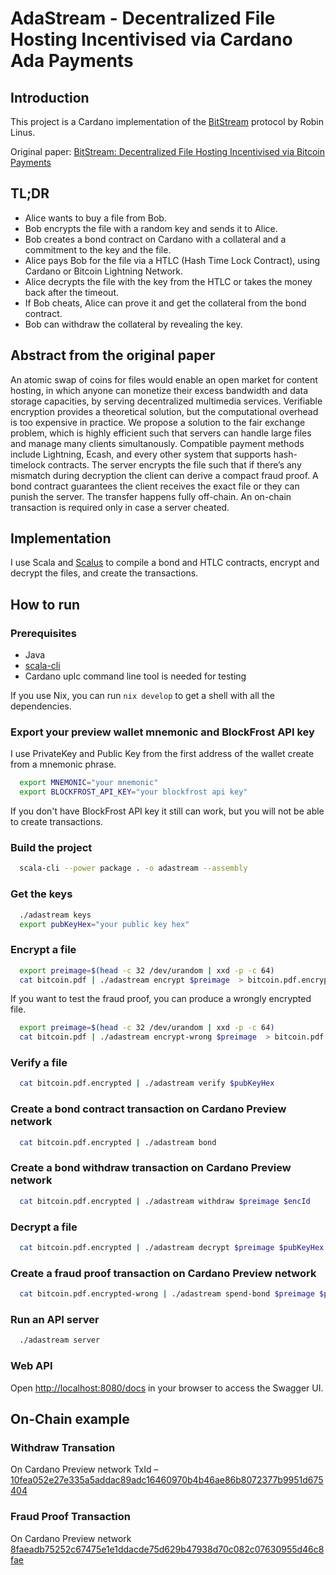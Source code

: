 # AdaStream - Decentralized File Hosting Incentivised via Cardano Ada Payments

## Introduction

This project is a Cardano implementation of the [BitStream](https://github.com/RobinLinus/BitStream) protocol by Robin Linus.

Original paper: [BitStream: Decentralized File Hosting Incentivised via Bitcoin Payments
](https://robinlinus.com/bitstream.pdf)

## TL;DR

- Alice wants to buy a file from Bob.
- Bob encrypts the file with a random key and sends it to Alice.
- Bob creates a bond contract on Cardano with a collateral and a commitment to the key and the file.
- Alice pays Bob for the file via a HTLC (Hash Time Lock Contract), using Cardano or Bitcoin Lightning Network.
- Alice decrypts the file with the key from the HTLC or takes the money back after the timeout.
- If Bob cheats, Alice can prove it and get the collateral from the bond contract.
- Bob can withdraw the collateral by revealing the key.

## Abstract from the original paper

An atomic swap of coins for files would enable an open market for content hosting, in which anyone can monetize their excess bandwidth and data storage capacities, by serving decentralized multimedia services.
Verifiable encryption provides a theoretical solution, but the computational overhead is too expensive in practice.
We propose a solution to the fair exchange problem, which is highly efficient such that servers can handle large files and manage many clients simultanously. Compatible payment methods include Lightning, Ecash, and every other system that supports hash-timelock contracts. The server encrypts the file such that if there’s any mismatch during decryption the client can derive a compact fraud proof. A bond contract guarantees the client receives the exact file or they can punish the server. The transfer happens fully off-chain. An on-chain transaction is required only in case a server cheated.

## Implementation

I use Scala and [Scalus](https://github.com/nau/scalus) to compile a bond and HTLC contracts, encrypt and decrypt the files, and create the transactions.

## How to run

### Prerequisites

- Java
- [scala-cli](https://scala-cli.virtuslab.org/install)
- Cardano uplc command line tool is needed for testing

If you use Nix, you can run `nix develop` to get a shell with all the dependencies.

### Export your preview wallet mnemonic and BlockFrost API key

I use PrivateKey and Public Key from the first address of the wallet create from a mnemonic phrase.

```bash
  export MNEMONIC="your mnemonic"
  export BLOCKFROST_API_KEY="your blockfrost api key"
```

If you don't have BlockFrost API key it still can work, but you will not be able to create transactions.

### Build the project

```bash
  scala-cli --power package . -o adastream --assembly
```

### Get the keys

```bash
  ./adastream keys
  export pubKeyHex="your public key hex"
```

### Encrypt a file

```bash
  export preimage=$(head -c 32 /dev/urandom | xxd -p -c 64)
  cat bitcoin.pdf | ./adastream encrypt $preimage  > bitcoin.pdf.encrypted
```

If you want to test the fraud proof, you can produce a wrongly encrypted file.

```bash
  export preimage=$(head -c 32 /dev/urandom | xxd -p -c 64)
  cat bitcoin.pdf | ./adastream encrypt-wrong $preimage  > bitcoin.pdf.encrypted-wrong
```

### Verify a file

```bash
  cat bitcoin.pdf.encrypted | ./adastream verify $pubKeyHex
```

### Create a bond contract transaction on Cardano Preview network

```bash
  cat bitcoin.pdf.encrypted | ./adastream bond
```

### Create a bond withdraw transaction on Cardano Preview network

```bash
  cat bitcoin.pdf.encrypted | ./adastream withdraw $preimage $encId
```

### Decrypt a file

```bash
  cat bitcoin.pdf.encrypted | ./adastream decrypt $preimage $pubKeyHex > bitcoin.decrypted.pdf
```

### Create a fraud proof transaction on Cardano Preview network

```bash
  cat bitcoin.pdf.encrypted-wrong | ./adastream spend-bond $preimage $pubKeyHex > /dev/null
```

### Run an API server

```bash
  ./adastream server
```

### Web API

Open <http://localhost:8080/docs> in your browser to access the Swagger UI.

## On-Chain example

### Withdraw Transation

On Cardano Preview network
TxId – [10fea052e27e335a5addac89adc16460970b4b46ae86b8072377b9951d675404](https://preview.cexplorer.io/tx/10fea052e27e335a5addac89adc16460970b4b46ae86b8072377b9951d675404)

### Fraud Proof Transaction

On Cardano Preview network
[8faeadb75252c67475e1e1ddacde75d629b47938d70c082c07630955d46c8fae](https://preview.cexplorer.io/tx/8faeadb75252c67475e1e1ddacde75d629b47938d70c082c07630955d46c8fae)
